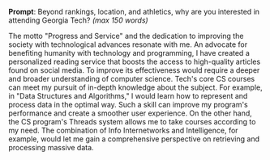**Prompt**: Beyond rankings, location, and athletics, why are you interested in attending Georgia Tech? _(max 150 words)_

The motto "Progress and Service" and the dedication to improving the society with technological advances resonate with me. An advocate for benefiting humanity with technology and programming, I have created a personalized reading service that boosts the access to high-quality articles found on social media. To improve its effectiveness would require a deeper and broader understanding of computer science. Tech's core CS courses can meet my pursuit of in-depth knowledge about the subject. For example, in "Data Structures and Algorithms," I would learn how to represent and process data in the optimal way. Such a skill can improve my program's performance and create a smoother user experience. On the other hand, the CS program's Threads system allows me to take courses according to my need. The combination of Info Internetworks and Intelligence, for example, would let me gain a comprehensive perspective on retrieving and processing massive data.